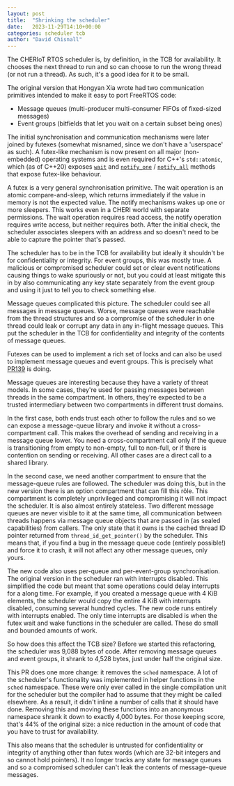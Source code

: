 ```yaml
---
layout: post
title:  "Shrinking the scheduler"
date:   2023-11-29T14:10+00:00
categories: scheduler tcb
author: "David Chisnall"
---
```


The CHERIoT RTOS scheduler is, by definition, in the TCB for availability.
It chooses the next thread to run and so can choose to run the wrong thread (or not run a thread).
As such, it's a good idea for it to be small.

The original version that Hongyan Xia wrote had two communication primitives intended to make it easy to port FreeRTOS code:

 - Message queues (multi-producer multi-consumer FIFOs of fixed-sized messages)
 - Event groups (bitfields that let you wait on a certain subset being ones)


The initial synchronisation and communication mechanisms were later joined by futexes (somewhat misnamed, since we don't have a 'userspace' as such).
A futex-like mechanism is now present on all major (non-embedded) operating systems and is even required for C++'s `std::atomic`, which (as of C++20) exposes [`wait`](https://en.cppreference.com/w/cpp/atomic/atomic/wait) and [`notify_one`](https://en.cppreference.com/w/cpp/atomic/atomic/notify_one) / [`notify_all`](https://en.cppreference.com/w/cpp/atomic/atomic/notify_all) methods that expose futex-like behaviour.

A futex is a very general synchronisation primitive.
The wait operation is an atomic compare-and-sleep, which returns immediately if the value in memory is not the expected value.
The notify mechanisms wakes up one or more sleepers.
This works even in a CHERI world with separate permissions.
The wait operation requires read access, the notify operation requires write access, but neither requires both.
After the initial check, the scheduler associates sleepers with an address and so doesn't need to be able to capture the pointer that's passed.

The scheduler has to be in the TCB for availability but ideally it shouldn't be for confidentiality or integrity.
For event groups, this was mostly true.
A malicious or compromised scheduler could set or clear event notifications causing things to wake spuriously or not, but you could at least mitigate this in by also communicating any key state separately from the event group and using it just to tell you to check something else.

Message queues complicated this picture.
The scheduler could see all messages in message queues.
Worse, message queues were reachable from the thread structures and so a compromise of the scheduler in one thread could leak or corrupt any data in any in-flight message queues.
This put the scheduler in the TCB for confidentiality and integrity of the contents of message queues.

Futexes can be used to implement a rich set of locks and can also be used to implement message queues and event groups.
This is precisely what [PR139](https://github.com/microsoft/cheriot-rtos/pull/139) is doing.

Message queues are interesting because they have a variety of threat models.
In some cases, they're used for passing messages between threads in the same compartment.
In others, they're expected to be a trusted intermediary between two compartments in different trust domains.

In the first case, both ends trust each other to follow the rules and so we can expose a message-queue library and invoke it without a cross-compartment call.
This makes the overhead of sending and receiving in a message queue lower.
You need a cross-compartment call only if the queue is transitioning from empty to non-empty, full to non-full, or if there is contention on sending or receiving.
All other cases are a direct call to a shared library.

In the second case, we need another compartment to ensure that the message-queue rules are followed.
The scheduler was doing this, but in the new version there is an option compartment that can fill this rôle.
This compartment is completely unprivileged and compromising it will not impact the scheduler.
It is also almost entirely stateless.
Two different message queues are never visible to it at the same time, all communication between threads happens via message queue objects that are passed in (as sealed capabilities) from callers.
The only state that it owns is the cached thread ID pointer returned from `thread_id_get_pointer()` by the scheduler.
This means that, if you find a bug in the message queue code (entirely possible!) and force it to crash, it will not affect any other message queues, only yours.

The new code also uses per-queue and per-event-group synchronisation.
The original version in the scheduler ran with interrupts disabled.
This simplified the code but meant that some operations could delay interrupts for a along time.
For example, if you created a message queue with 4 KiB elements, the scheduler would copy the entire 4 KiB with interrupts disabled, consuming several hundred cycles.
The new code runs entirely with interrupts enabled.
The only time interrupts are disabled is when the futex wait and wake functions in the scheduler are called.
These do small and bounded amounts of work.

So how does this affect the TCB size?
Before we started this refactoring, the scheduler was 9,088 bytes of code.
After removing message queues and event groups, it shrank to 4,528 bytes, just under half the original size.

This PR does one more change: it removes the `sched` namespace.
A lot of the scheduler's functionality was implemented in helper functions in the `sched` namespace.
These were only ever called in the single compilation unit for the scheduler but the compiler had to assume that they might be called elsewhere.
As a result, it didn't inline a number of calls that it should have done.
Removing this and moving these functions into an anonymous namespace shrank it down to exactly 4,000 bytes.
For those keeping score, that's 44% of the original size: a nice reduction in the amount of code that you have to trust for availability.

This also means that the scheduler is untrusted for confidentiality or integrity of anything other than futex words (which are 32-bit integers and so cannot hold pointers).
It no longer tracks any state for message queues and so a compromised scheduler can't leak the contents of message-queue messages.

